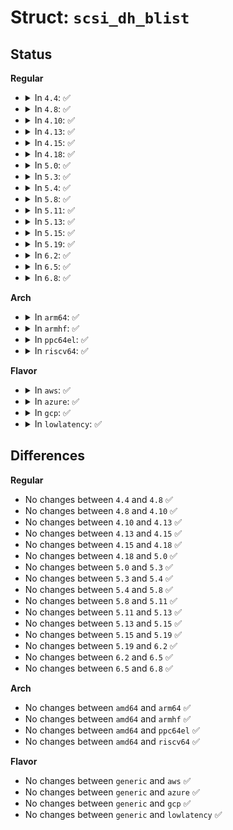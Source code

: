 # Struct: <code>scsi_dh_blist</code>

## Status
<b>Regular</b>
<ul>
<li>
<details>
<summary>In <code>4.4</code>: ✅</summary>

```c
struct scsi_dh_blist {
    const char *vendor;
    const char *model;
    const char *driver;
};
```
</details>
</li>
<li>
<details>
<summary>In <code>4.8</code>: ✅</summary>

```c
struct scsi_dh_blist {
    const char *vendor;
    const char *model;
    const char *driver;
};
```
</details>
</li>
<li>
<details>
<summary>In <code>4.10</code>: ✅</summary>

```c
struct scsi_dh_blist {
    const char *vendor;
    const char *model;
    const char *driver;
};
```
</details>
</li>
<li>
<details>
<summary>In <code>4.13</code>: ✅</summary>

```c
struct scsi_dh_blist {
    const char *vendor;
    const char *model;
    const char *driver;
};
```
</details>
</li>
<li>
<details>
<summary>In <code>4.15</code>: ✅</summary>

```c
struct scsi_dh_blist {
    const char *vendor;
    const char *model;
    const char *driver;
};
```
</details>
</li>
<li>
<details>
<summary>In <code>4.18</code>: ✅</summary>

```c
struct scsi_dh_blist {
    const char *vendor;
    const char *model;
    const char *driver;
};
```
</details>
</li>
<li>
<details>
<summary>In <code>5.0</code>: ✅</summary>

```c
struct scsi_dh_blist {
    const char *vendor;
    const char *model;
    const char *driver;
};
```
</details>
</li>
<li>
<details>
<summary>In <code>5.3</code>: ✅</summary>

```c
struct scsi_dh_blist {
    const char *vendor;
    const char *model;
    const char *driver;
};
```
</details>
</li>
<li>
<details>
<summary>In <code>5.4</code>: ✅</summary>

```c
struct scsi_dh_blist {
    const char *vendor;
    const char *model;
    const char *driver;
};
```
</details>
</li>
<li>
<details>
<summary>In <code>5.8</code>: ✅</summary>

```c
struct scsi_dh_blist {
    const char *vendor;
    const char *model;
    const char *driver;
};
```
</details>
</li>
<li>
<details>
<summary>In <code>5.11</code>: ✅</summary>

```c
struct scsi_dh_blist {
    const char *vendor;
    const char *model;
    const char *driver;
};
```
</details>
</li>
<li>
<details>
<summary>In <code>5.13</code>: ✅</summary>

```c
struct scsi_dh_blist {
    const char *vendor;
    const char *model;
    const char *driver;
};
```
</details>
</li>
<li>
<details>
<summary>In <code>5.15</code>: ✅</summary>

```c
struct scsi_dh_blist {
    const char *vendor;
    const char *model;
    const char *driver;
};
```
</details>
</li>
<li>
<details>
<summary>In <code>5.19</code>: ✅</summary>

```c
struct scsi_dh_blist {
    const char *vendor;
    const char *model;
    const char *driver;
};
```
</details>
</li>
<li>
<details>
<summary>In <code>6.2</code>: ✅</summary>

```c
struct scsi_dh_blist {
    const char *vendor;
    const char *model;
    const char *driver;
};
```
</details>
</li>
<li>
<details>
<summary>In <code>6.5</code>: ✅</summary>

```c
struct scsi_dh_blist {
    const char *vendor;
    const char *model;
    const char *driver;
};
```
</details>
</li>
<li>
<details>
<summary>In <code>6.8</code>: ✅</summary>

```c
struct scsi_dh_blist {
    const char *vendor;
    const char *model;
    const char *driver;
};
```
</details>
</li>
</ul>
<b>Arch</b>
<ul>
<li>
<details>
<summary>In <code>arm64</code>: ✅</summary>

```c
struct scsi_dh_blist {
    const char *vendor;
    const char *model;
    const char *driver;
};
```
</details>
</li>
<li>
<details>
<summary>In <code>armhf</code>: ✅</summary>

```c
struct scsi_dh_blist {
    const char *vendor;
    const char *model;
    const char *driver;
};
```
</details>
</li>
<li>
<details>
<summary>In <code>ppc64el</code>: ✅</summary>

```c
struct scsi_dh_blist {
    const char *vendor;
    const char *model;
    const char *driver;
};
```
</details>
</li>
<li>
<details>
<summary>In <code>riscv64</code>: ✅</summary>

```c
struct scsi_dh_blist {
    const char *vendor;
    const char *model;
    const char *driver;
};
```
</details>
</li>
</ul>
<b>Flavor</b>
<ul>
<li>
<details>
<summary>In <code>aws</code>: ✅</summary>

```c
struct scsi_dh_blist {
    const char *vendor;
    const char *model;
    const char *driver;
};
```
</details>
</li>
<li>
<details>
<summary>In <code>azure</code>: ✅</summary>

```c
struct scsi_dh_blist {
    const char *vendor;
    const char *model;
    const char *driver;
};
```
</details>
</li>
<li>
<details>
<summary>In <code>gcp</code>: ✅</summary>

```c
struct scsi_dh_blist {
    const char *vendor;
    const char *model;
    const char *driver;
};
```
</details>
</li>
<li>
<details>
<summary>In <code>lowlatency</code>: ✅</summary>

```c
struct scsi_dh_blist {
    const char *vendor;
    const char *model;
    const char *driver;
};
```
</details>
</li>
</ul>

## Differences
<b>Regular</b>
<ul>
<li>
No changes between <code>4.4</code> and <code>4.8</code> ✅
</li>
<li>
No changes between <code>4.8</code> and <code>4.10</code> ✅
</li>
<li>
No changes between <code>4.10</code> and <code>4.13</code> ✅
</li>
<li>
No changes between <code>4.13</code> and <code>4.15</code> ✅
</li>
<li>
No changes between <code>4.15</code> and <code>4.18</code> ✅
</li>
<li>
No changes between <code>4.18</code> and <code>5.0</code> ✅
</li>
<li>
No changes between <code>5.0</code> and <code>5.3</code> ✅
</li>
<li>
No changes between <code>5.3</code> and <code>5.4</code> ✅
</li>
<li>
No changes between <code>5.4</code> and <code>5.8</code> ✅
</li>
<li>
No changes between <code>5.8</code> and <code>5.11</code> ✅
</li>
<li>
No changes between <code>5.11</code> and <code>5.13</code> ✅
</li>
<li>
No changes between <code>5.13</code> and <code>5.15</code> ✅
</li>
<li>
No changes between <code>5.15</code> and <code>5.19</code> ✅
</li>
<li>
No changes between <code>5.19</code> and <code>6.2</code> ✅
</li>
<li>
No changes between <code>6.2</code> and <code>6.5</code> ✅
</li>
<li>
No changes between <code>6.5</code> and <code>6.8</code> ✅
</li>
</ul>
<b>Arch</b>
<ul>
<li>
No changes between <code>amd64</code> and <code>arm64</code> ✅
</li>
<li>
No changes between <code>amd64</code> and <code>armhf</code> ✅
</li>
<li>
No changes between <code>amd64</code> and <code>ppc64el</code> ✅
</li>
<li>
No changes between <code>amd64</code> and <code>riscv64</code> ✅
</li>
</ul>
<b>Flavor</b>
<ul>
<li>
No changes between <code>generic</code> and <code>aws</code> ✅
</li>
<li>
No changes between <code>generic</code> and <code>azure</code> ✅
</li>
<li>
No changes between <code>generic</code> and <code>gcp</code> ✅
</li>
<li>
No changes between <code>generic</code> and <code>lowlatency</code> ✅
</li>
</ul>
